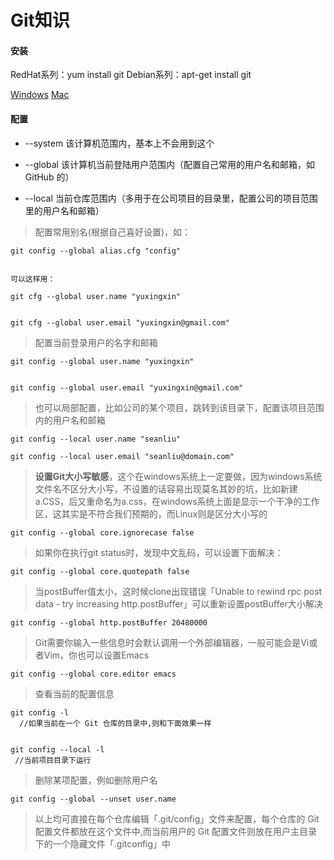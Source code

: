# Git知识

#### 安装

RedHat系列：yum install git     Debian系列：apt-get install git

[Windows](https://git-scm.com/download/win)    [Mac](https://sourceforge.net/projects/git-osx-installer/)

#### 配置

* --system 该计算机范围内，基本上不会用到这个

* --global 该计算机当前登陆用户范围内（配置自己常用的用户名和邮箱，如 GitHub 的）

* --local 当前仓库范围内（多用于在公司项目的目录里，配置公司的项目范围里的用户名和邮箱）

> 配置常用别名\(根据自己喜好设置\)，如：

```
git config --global alias.cfg "config"


可以这样用：

git cfg --global user.name "yuxingxin"


git cfg --global user.email "yuxingxin@gmail.com"
```

> 配置当前登录用户的名字和邮箱

```
git config --global user.name "yuxingxin"


git config --global user.email "yuxingxin@gmail.com"
```

> 也可以局部配置，比如公司的某个项目，跳转到该目录下，配置该项目范围内的用户名和邮箱

```
git config --local user.name "seanliu"

git config --local user.email "seanliu@domain.com"
```

> **设置Git大小写敏感**，这个在windows系统上一定要做，因为windows系统文件名不区分大小写，不设置的话容易出现莫名其妙的坑，比如新建a.CSS，后又重命名为a.css，在windows系统上面是显示一个干净的工作区，这其实是不符合我们预期的，而Linux则是区分大小写的

```
git config --global core.ignorecase false
```

> 如果你在执行git status时，发现中文乱码，可以设置下面解决：

```
git config --global core.quotepath false
```

> 当postBuffer值太小，这时候clone出现错误「Unable to rewind rpc post data - try increasing http.postBuffer」可以重新设置postBuffer大小解决

```
git config --global http.postBuffer 20480000
```

> Git需要你输入一些信息时会默认调用一个外部编辑器，一般可能会是Vi或者Vim，你也可以设置Emacs

```
git config --global core.editor emacs
```

> 查看当前的配置信息

```
git config -l 
  //如果当前在一个 Git 仓库的目录中,则和下面效果一样


git config --local -l 
 //当前项目目录下运行
```

> 删除某项配置，例如删除用户名

```
git config --global --unset user.name
```

> 以上均可直接在每个仓库编辑「.git/config」文件来配置，每个仓库的 Git 配置文件都放在这个文件中,而当前用户的 Git 配置文件则放在用户主目录下的一个隐藏文件「.gitconfig」中



